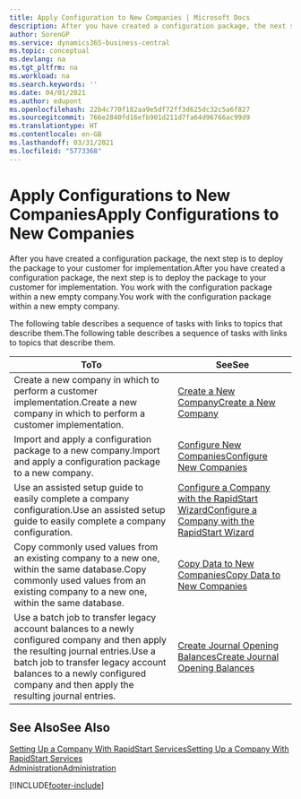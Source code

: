 ```yaml
---
title: Apply Configuration to New Companies | Microsoft Docs
description: After you have created a configuration package, the next step is to deploy the package to your customer for implementation. You use the configuration with a new empty company.
author: SorenGP
ms.service: dynamics365-business-central
ms.topic: conceptual
ms.devlang: na
ms.tgt_pltfrm: na
ms.workload: na
ms.search.keywords: ''
ms.date: 04/01/2021
ms.author: edupont
ms.openlocfilehash: 22b4c770f182aa9e5df72ff3d625dc32c5a6f827
ms.sourcegitcommit: 766e2840fd16efb901d211d7fa64d96766ac99d9
ms.translationtype: HT
ms.contentlocale: en-GB
ms.lasthandoff: 03/31/2021
ms.locfileid: "5773368"
---
```

# <a name="apply-configurations-to-new-companies"></a><span data-ttu-id="c326c-104">Apply Configurations to New Companies</span><span class="sxs-lookup"><span data-stu-id="c326c-104">Apply Configurations to New Companies</span></span>
<span data-ttu-id="c326c-105">After you have created a configuration package, the next step is to deploy the package to your customer for implementation.</span><span class="sxs-lookup"><span data-stu-id="c326c-105">After you have created a configuration package, the next step is to deploy the package to your customer for implementation.</span></span> <span data-ttu-id="c326c-106">You work with the configuration package within a new empty company.</span><span class="sxs-lookup"><span data-stu-id="c326c-106">You work with the configuration package within a new empty company.</span></span>  

 <span data-ttu-id="c326c-107">The following table describes a sequence of tasks with links to topics that describe them.</span><span class="sxs-lookup"><span data-stu-id="c326c-107">The following table describes a sequence of tasks with links to topics that describe them.</span></span>

|<span data-ttu-id="c326c-108">**To**</span><span class="sxs-lookup"><span data-stu-id="c326c-108">**To**</span></span>|<span data-ttu-id="c326c-109">**See**</span><span class="sxs-lookup"><span data-stu-id="c326c-109">**See**</span></span>|  
|------------|-------------|  
|<span data-ttu-id="c326c-110">Create a new company in which to perform a customer implementation.</span><span class="sxs-lookup"><span data-stu-id="c326c-110">Create a new company in which to perform a customer implementation.</span></span>|[<span data-ttu-id="c326c-111">Create a New Company</span><span class="sxs-lookup"><span data-stu-id="c326c-111">Create a New Company</span></span>](admin-how-to-create-a-new-company.md)|  
|<span data-ttu-id="c326c-112">Import and apply a configuration package to a new company.</span><span class="sxs-lookup"><span data-stu-id="c326c-112">Import and apply a configuration package to a new company.</span></span>|[<span data-ttu-id="c326c-113">Configure New Companies</span><span class="sxs-lookup"><span data-stu-id="c326c-113">Configure New Companies</span></span>](admin-how-to-configure-new-companies.md)|  
|<span data-ttu-id="c326c-114">Use an assisted setup guide to easily complete a company configuration.</span><span class="sxs-lookup"><span data-stu-id="c326c-114">Use an assisted setup guide to easily complete a company configuration.</span></span>|[<span data-ttu-id="c326c-115">Configure a Company with the RapidStart Wizard</span><span class="sxs-lookup"><span data-stu-id="c326c-115">Configure a Company with the RapidStart Wizard</span></span>](admin-how-to-configure-a-company-with-the-rapidstart-wizard.md)|
|<span data-ttu-id="c326c-116">Copy commonly used values from an existing company to a new one, within the same database.</span><span class="sxs-lookup"><span data-stu-id="c326c-116">Copy commonly used values from an existing company to a new one, within the same database.</span></span>|[<span data-ttu-id="c326c-117">Copy Data to New Companies</span><span class="sxs-lookup"><span data-stu-id="c326c-117">Copy Data to New Companies</span></span>](admin-how-to-copy-data-to-new-companies.md)|  
|<span data-ttu-id="c326c-118">Use a batch job to transfer legacy account balances to a newly configured company and then apply the resulting journal entries.</span><span class="sxs-lookup"><span data-stu-id="c326c-118">Use a batch job to transfer legacy account balances to a newly configured company and then apply the resulting journal entries.</span></span>|[<span data-ttu-id="c326c-119">Create Journal Opening Balances</span><span class="sxs-lookup"><span data-stu-id="c326c-119">Create Journal Opening Balances</span></span>](admin-how-to-create-journal-opening-balances.md)|  

## <a name="see-also"></a><span data-ttu-id="c326c-120">See Also</span><span class="sxs-lookup"><span data-stu-id="c326c-120">See Also</span></span>  
[<span data-ttu-id="c326c-121">Setting Up a Company With RapidStart Services</span><span class="sxs-lookup"><span data-stu-id="c326c-121">Setting Up a Company With RapidStart Services</span></span>](admin-set-up-a-company-with-rapidstart.md)  
[<span data-ttu-id="c326c-122">Administration</span><span class="sxs-lookup"><span data-stu-id="c326c-122">Administration</span></span>](admin-setup-and-administration.md)


[!INCLUDE[footer-include](includes/footer-banner.md)]